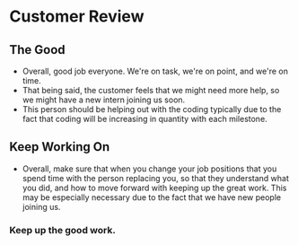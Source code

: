 # Customer Review

## The Good
* Overall, good job everyone. We're on task, we're on point, and we're on time.
* That being said, the customer feels that we might need more help, so we might have a new intern joining us soon.
* This person should be helping out with the coding typically due to the fact that coding will be increasing in quantity with each milestone.

## Keep Working On
* Overall, make sure that when you change your job positions that you spend time with the person replacing you, so that they understand what you did, and how to
move forward with keeping up the great work. This may be especially necessary due to the fact that we have new people joining us.

### Keep up the good work.
